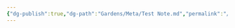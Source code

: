```yaml
---
{"dg-publish":true,"dg-path":"Gardens/Meta/Test Note.md","permalink":"/gardens/meta/test-note/","noteIcon":"1","created":"","updated":""}
---
```






